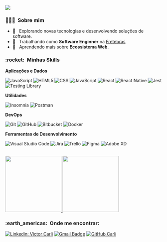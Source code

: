 ![](https://komarev.com/ghpvc/?username=ocarlic&color=006bed)

<h3> 👨🏻‍💻 &nbsp;Sobre mim </h3>

- 🤔 &nbsp; Explorando novas tecnologias e desenvolvendo soluções de software.
- 💼 &nbsp; Trabalhando como **Software Enginner** na <a href="https://www.linkedin.com/company/fretebras/mycompany/">Fretebras</a>
- 🌱 &nbsp; Aprendendo mais sobre **Ecossistema Web**.

<h3> :rocket: &nbsp;Minhas Skills </h3>

**Aplicações e Dados**

  ![JavaScript](https://img.shields.io/badge/-JavaScript-333333?style=flat&logo=javascript)
  ![HTML5](https://img.shields.io/badge/-HTML5-333333?style=flat&logo=HTML5)
  ![CSS](https://img.shields.io/badge/-CSS-333333?style=flat&logo=CSS3&logoColor=1572B6)
  ![JavaScript](https://img.shields.io/badge/-TypeScript-333333?style=flat&logo=typescript)
  ![React](https://img.shields.io/badge/-React-333333?style=flat&logo=react)
  ![React Native](https://img.shields.io/badge/-React%20Native-333333?style=flat&logo=react)
  ![Jest](https://img.shields.io/badge/-Jest-333333?style=flat&logo=jest)
  ![Testing Library](https://img.shields.io/badge/-Testing%20Library-333333?style=flat&logo=testinglibrary)

**Utilidades**

  ![Insomnia](https://img.shields.io/badge/-Insomnia-333333?style=flat&logo=insomnia)
  ![Postman](https://img.shields.io/badge/-Postman-333333?style=flat&logo=postman)

**DevOps**

  ![Git](https://img.shields.io/badge/-Git-333333?style=flat&logo=git)
  ![GitHub](https://img.shields.io/badge/-GitHub-333333?style=flat&logo=github)
  ![Bitbucket](https://img.shields.io/badge/-Bitbucket-333333?style=flat&logo=bitbucket)
  ![Docker](https://img.shields.io/badge/-Docker-333333?style=flat&logo=docker)

**Ferramentas de Desenvolvimento**

  ![Visual Studio Code](https://img.shields.io/badge/-Visual%20Studio%20Code-333333?style=flat&logo=visual-studio-code&logoColor=007ACC)
  ![Jira](https://img.shields.io/badge/-Jira-333333?style=flat&logo=jira&logoColor=007ACC)
  ![Trello](https://img.shields.io/badge/-Trello-333333?style=flat&logo=trello&logoColor=007ACC)
  ![Figma](https://img.shields.io/badge/-Figma-333333?style=flat&logo=figma&logoColor=007ACC)
  ![Adobe XD](https://img.shields.io/badge/-Adobe%20XD-333333?style=flat&logo=adobe-xd&logoColor=007ACC)

<br/>

<a href="https://github.com/ocarlic">
  <img height="180em" src="https://github-readme-stats.vercel.app/api?username=ocarlic&theme=dracula&show_icons=true" />
  <img height="180em" src="https://github-readme-stats.vercel.app/api/top-langs/?username=ocarlic&layout=compact&langs_count=7&theme=dracula"/>
</a>

<br/>

<h3> :earth_americas: &nbsp;Onde me encontrar: </h3> 

[![Linkedin: Victor Carli](https://img.shields.io/badge/-victorcarli-blue?style=flat-square&logo=Linkedin&logoColor=white&link=https://www.linkedin.com/in/victorcarli/)](https://www.linkedin.com/in/victorcarli/)
[![Gmail Badge](https://img.shields.io/badge/-victorcarlibr@gmail.com-006bed?style=flat-square&logo=Gmail&logoColor=white&link=mailto:victorcarlibr@gmail.com)](mailto:victorcarlibr@gmail.com)
[![GitHub Carli]( https://img.shields.io/github/followers/VanessaSwerts?label=follow&style=social)](https://github.com/ocarlic)
